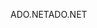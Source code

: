 <span data-ttu-id="f85ca-101">ADO.NET</span><span class="sxs-lookup"><span data-stu-id="f85ca-101">ADO.NET</span></span>